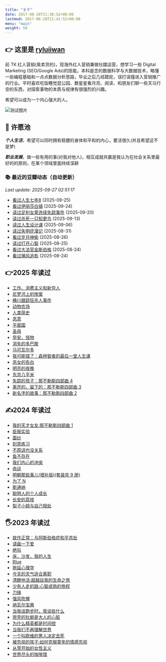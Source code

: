 ```yaml
---
title: "关于"
date: 2017-08-20T21:38:52+08:00
lastmod: 2017-08-28T21:41:52+08:00
menu: "main"
weight: 50
---
```


## 👉 这里是 [ryluiiwan](http://ryluiiwan.com)

前 TK 红人营销(臭卖货的)，现海外红人营销兼做社媒运营，想学习一些 Digital Marketing (SEO/Google Ads)的技能。本科是念的数据科学与大数据技术，略懂一些编程基础和一点点数据分析思路，毕业之后几经蹉跎，误打误撞进入营销推广的行业。平时喜欢吃饭睡觉逛公园、数星星看月亮、阅读、和朋友们聊一些天马行空的东西，对探索事物的本质与规律有很强烈的兴趣。

希望可以成为一个内心强大的人。

![测试图片](/images/About.jpg)

## 🥂 许愿池

**_个人生活_**，希望可以同时拥有稳健的身体和平和的内心，要活很久(并且希望这不是梦)

**_职业发展_**，做一些有用的事(对我对他人)，相互成就共赢是我认为在社会关系里最好的的原则，在某个领域里面持续深耕

<!-- douban start -->

### 📚 最近的豆瓣动态（自动更新）
_Last update: 2025-09-27 02:51:17_

- [看过人生七年8](https://movie.douban.com/subject/10748226/)  (2025-09-25)
- [看过伊丽莎白镇](https://movie.douban.com/subject/1419933/)  (2025-09-24)
- [读过足利女童连续失踪事件](https://book.douban.com/subject/35776315/)  (2025-09-20)
- [读过杀死一只知更鸟](https://book.douban.com/subject/26879778/)  (2025-09-13)
- [读过人生设计课](https://book.douban.com/subject/35812149/)  (2025-09-06)
- [读过失明症漫记](https://book.douban.com/subject/35984787/)  (2025-08-31)
- [看过岁月神偷](https://movie.douban.com/subject/3792799/)  (2025-08-26)
- [读过打开心智](https://book.douban.com/subject/36089614/)  (2025-08-25)
- [看过大法官金斯伯格](https://movie.douban.com/subject/27615467/)  (2025-08-24)
- [看过捕风追影](https://movie.douban.com/subject/36600459/)  (2025-08-24)

<!-- douban end -->

## 👉2025 年读过

- [工作、消费主义和新穷人](https://book.douban.com/subject/36519486/)
- [尼罗河上的惨案](https://book.douban.com/subject/25697546/)
- [桶川跟踪狂杀人事件](https://book.douban.com/subject35094680/)
- [动物农场](https://book.douban.com/subject/4908879/)
- [人类简史](https://book.douban.com/subject/25985021/)
- [恶意](https://book.douban.com/subject/26877752/)
- [平面国](https://book.douban.com/subject/35170896/)
- [圣母](https://book.douban.com/subject/30475757/)
- [早安，怪物](https://book.douban.com/subject/36700758/)
- [消失的多巴胺](https://book.douban.com/subject/37058625/)
- [马可瓦尔多](https://book.douban.com/subject/34799583/)
- [我可能错了：森林智者的最后一堂人生课](https://book.douban.com/subject/37021120/)
- [恶女的告白](https://book.douban.com/subject/36743030/)
- [明亮的夜晚](https://book.douban.com/subject/36457094/)
- [东京八平米](https://book.douban.com/subject/36096287/)
- [失踪的孩子：那不勒斯四部曲 4](https://book.douban.com/subject/30172069/)
- [离开的，留下的：那不勒斯四部曲 3](https://book.douban.com/subject/27104959/)
- [新名字的故事：那不勒斯四部曲 2](https://book.douban.com/subject/26986954/)

## ✍2024 年读过

- [我的天才女友:那不勒斯四部曲 1](https://book.douban.com/subject/26878124/)
- [臣服实验](https://book.douban.com/subject/30384422/)
- [面纱](https://book.douban.com/subject/26757680/)
- [刻意练习](https://book.douban.com/subject/26895993/)
- [不原谅也没关系](https://book.douban.com/subject/36132802/)
- [鱼不存在](https://book.douban.com/subject/36096300/)
- [我们内心的冲突](https://book.douban.com/subject/35627242/)
- [命运](https://book.douban.com/subject/36084340/)
- [明朝那些事儿(增补版)(套装共 9 册)](https://book.douban.com/subject/27127895/)
- [为了 N](https://book.douban.com/subject/10345553/)
- [斯通纳](https://book.douban.com/subject/26425831/)
- [聪明人的个人成长](https://book.douban.com/subject/36018994/)
- [长安的荔枝](https://book.douban.com/subject/36104107/)
- [梨子小姐与自己相处](https://book.douban.com/subject/36316908/)

## 🖐2023 年读过

- [故作正常：与阿斯伯格症和平共处](https://book.douban.com/subject/26958752/)
- [请画一下爱](https://book.douban.com/subject/35771718/)
- [绝叫](https://book.douban.com/subject/35031587/)
- [床，沙发，我的人生](https://book.douban.com/subject/36243264/)
- [Blue](https://book.douban.com/subject/35503551/)
- [拖延心理学](https://book.douban.com/subject/4180711/)
- [今天的天气适合离职](https://book.douban.com/subject/36401716/)
- [清醒地活:超越自我的生命之旅](https://book.douban.com/subject/35581777/)
- [少有人走的路:心智成熟的旅程](https://book.douban.com/subject/1775691/)
- [刀锋](https://book.douban.com/subject/26896878/)
- [强风吹拂](https://book.douban.com/subject/33440237/)
- [纳瓦尔宝典](https://book.douban.com/subject/35876121/)
- [当我谈跑步时，我谈些什么](https://book.douban.com/subject/26575679/)
- [带壳的牡蛎是大人的心脏](https://book.douban.com/subject/36082424/)
- [为什么精英都是时间控](https://book.douban.com/subject/30188003/)
- [当我们不再理解世界](https://book.douban.com/subject/36073906/)
- [一个叫欧维的男人决定去死](https://book.douban.com/subject/27054340/)
- [被忽视的孩子:如何克服童年的情感忽视](https://book.douban.com/subject/30358363/)
- [从零开始的女性主义](https://book.douban.com/subject/35523099/)
- [世界尽头的咖啡馆](https://book.douban.com/subject/33422386/)
